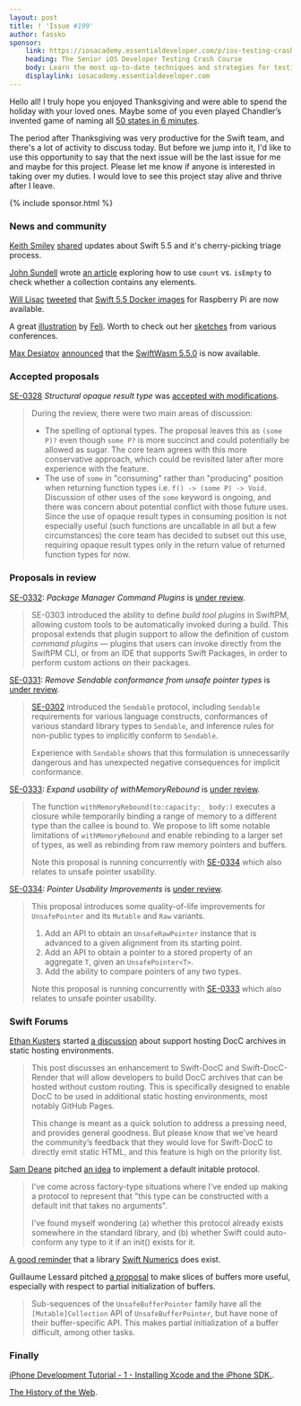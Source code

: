 ```yaml
---
layout: post
title: ! 'Issue #199'
author: fassko
sponsor:
    link: https://iosacademy.essentialdeveloper.com/p/ios-testing-crash-course-swba028/
    heading: The Senior iOS Developer Testing Crash Course
    body: Learn the most up-to-date techniques and strategies for testing new and legacy Swift code in this free practical course for iOS devs who want to become complete Senior iOS Developers.
    displaylink: iosacademy.essentialdeveloper.com
---
```


Hello all! I truly hope you enjoyed Thanksgiving and were able to spend the holiday with your loved ones. Maybe some of you even played Chandler’s invented game of naming all [50 states in 6 minutes](https://www.youtube.com/watch?v=0YKyFV3551w).

The period after Thanksgiving was very productive for the Swift team, and there's a lot of activity to discuss today. But before we jump into it, I'd like to use this opportunity to say that the next issue will be the last issue for me and maybe for this project. Please let me know if anyone is interested in taking over my duties. I would love to see this project stay alive and thrive after I leave.

<!--excerpt-->

{% include sponsor.html %}

### News and community

[Keith Smiley](https://twitter.com/SmileyKeith) [shared](https://forums.swift.org/t/5-5-cherry-pick-triage-process/53574) updates about Swift 5.5 and it's cherry-picking triage process.

[John Sundell](https://twitter.com/johnsundell) wrote [an article](https://www.swiftbysundell.com/articles/count-vs-isEmpty/) exploring how to use `count` vs. `isEmpty` to check whether a collection contains any elements.

[Will Lisac](https://twitter.com/wlisac) [tweeted](https://twitter.com/wlisac/status/1460499369052884992) that [Swift 5.5 Docker images](https://github.com/wlisac/swift-on-balena) for Raspberry Pi are now available.

A great [illustration](https://fbernutz.github.io/images/summaries-ios-interview-topics/swift-evolution.jpg) by [Feli](https://twitter.com/felibe444). Worth to check out her [sketches](https://fbernutz.github.io/sketchnotes/) from various conferences.

[Max Desiatov](https://twitter.com/MaxDesiatov) [announced](https://forums.swift.org/t/swiftwasm-5-5-0-is-now-available/53760) that the [SwiftWasm 5.5.0](https://blog.swiftwasm.org/posts/5-5-released/) is now available.

### Accepted proposals

[SE-0328](https://github.com/apple/swift-evolution/blob/main/proposals/0328-structural-opaque-result-types.md) *Structural opaque result type* was [accepted with modifications](https://forums.swift.org/t/accepted-with-modifications-se-0328-structural-opaque-result-type/53789).

> During the review, there were two main areas of discussion:
>
> * The spelling of optional types. The proposal leaves this as `(some P)?` even though `some P?` is more succinct and could potentially be allowed as sugar. The core team agrees with this more conservative approach, which could be revisited later after more experience with the feature.
> * The use of `some` in "consuming" rather than "producing" position when returning function types i.e. `f() -> (some P) -> Void`. Discussion of other uses of the `some` keyword is ongoing, and there was concern about potential conflict with those future uses. Since the use of opaque result types in consuming position is not especially useful (such functions are uncallable in all but a few circumstances) the core team has decided to subset out this use, requiring opaque result types only in the return value of returned function types for now.

### Proposals in review

[SE-0332](https://github.com/apple/swift-evolution/blob/main/proposals/0332-swiftpm-command-plugins.md): *Package Manager Command Plugins* is [under review](https://forums.swift.org/t/se-0332-package-manager-command-plugins/53769).

> SE-0303 introduced the ability to define _build tool plugins_ in SwiftPM, allowing custom tools to be automatically invoked during a build. This proposal extends that plugin support to allow the definition of custom _command plugins_ — plugins that users can invoke directly from the SwiftPM CLI, or from an IDE that supports Swift Packages, in order to perform custom actions on their packages.

[SE-0331](https://github.com/apple/swift-evolution/blob/main/proposals/0331-remove-sendable-from-unsafepointer.md): *Remove Sendable conformance from unsafe pointer types* is [under review](https://forums.swift.org/t/se-0331-remove-sendable-conformance-from-unsafe-pointer-types/53768).

> [SE-0302](https://github.com/apple/swift-evolution/blob/main/proposals/0302-concurrent-value-and-concurrent-closures.md) introduced the `Sendable` protocol, including `Sendable` requirements for various language constructs, conformances of various standard library types to `Sendable`, and inference rules for non-public types to implicitly conform to `Sendable`.
> 
> Experience with `Sendable` shows that this formulation is unnecessarily dangerous and has unexpected negative consequences for implicit conformance.

[SE-0333](https://github.com/apple/swift-evolution/blob/main/proposals/0333-with-memory-rebound.md): *Expand usability of withMemoryRebound* is [under review](https://forums.swift.org/t/se-0333-expand-usability-of-withmemoryrebound/53799).

> The function `withMemoryRebound(to:capacity:_ body:)`
executes a closure while temporarily binding a range of memory to a different type than the callee is bound to.
We propose to lift some notable limitations of `withMemoryRebound` and enable rebinding to a larger set of types,
as well as rebinding from raw memory pointers and buffers.
> 
> Note this proposal is running concurrently with [SE-0334](https://forums.swift.org/t/se-0334-pointer-usability-improvements/) which also relates to unsafe pointer usability.

[SE-0334](https://github.com/apple/swift-evolution/blob/main/proposals/0334-pointer-usability-improvements.md): *Pointer Usability Improvements* is [under review](https://forums.swift.org/t/se-0334-pointer-usability-improvements/53800).

> This proposal introduces some quality-of-life improvements for `UnsafePointer` and its `Mutable` and `Raw` variants.
>
> 1.  Add an API to obtain an `UnsafeRawPointer` instance that is advanced to a given alignment from its starting point.
> 2.  Add an API to obtain a pointer to a stored property of an aggregate `T`, given an `UnsafePointer<T>`.
> 3.  Add the ability to compare pointers of any two types.
> 
> Note this proposal is running concurrently with [SE-0333](https://forums.swift.org/t/se-0333-expand-usability-of-withmemoryrebound/) which also relates to unsafe pointer usability.

### Swift Forums

[Ethan Kusters](https://forums.swift.org/u/ethankusters) started [a discussion](https://forums.swift.org/t/support-hosting-docc-archives-in-static-hosting-environments/53572) about support hosting DocC archives in static hosting environments.

> This post discusses an enhancement to Swift-DocC and Swift-DocC-Render that will allow developers to build DocC archives that can be hosted without custom routing. This is specifically designed to enable DocC to be used in additional static hosting environments, most notably GitHub Pages.
> 
> This change is meant as a quick solution to address a pressing need, and provides general goodness. But please know that we’ve heard the community’s feedback that they would love for Swift-DocC to directly emit static HTML, and this feature is high on the priority list.

[Sam Deane](https://twitter.com/samdeane) pitched [an idea](https://forums.swift.org/t/default-initable-protocol/53723) to implement a default initable protocol.

> I've come across factory-type situations where I've ended up making a protocol to represent that "this type can be constructed with a default init that takes no arguments".
>
> I've found myself wondering (a) whether this protocol already exists somewhere in the standard library, and (b) whether Swift could auto-conform any type to it if an init() exists for it.

[A good reminder](https://forums.swift.org/t/a-built-in-angle-type/53726) that a library [Swift Numerics](https://github.com/apple/swift-numerics) does exist.

Guillaume Lessard pitched [a proposal](https://forums.swift.org/t/pitch-buffer-partial-initialization-better-buffer-slices/53795) to make slices of buffers more useful, especially with respect to partial initialization of buffers.

> Sub-sequences of the `UnsafeBufferPointer` family have all the `[Mutable]Collection` API of `UnsafeBufferPointer`, but have none of their buffer-specific API. This makes partial initialization of a buffer difficult, among other tasks.

### Finally

[iPhone Development Tutorial - 1 - Installing Xcode and the iPhone SDK.](https://www.youtube.com/watch?v=abcMmyhKCno).

[The History of the Web](https://thehistoryoftheweb.com/timeline/).
